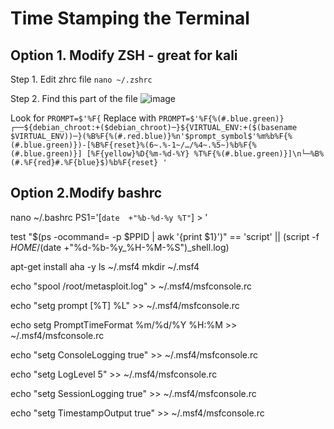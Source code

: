 
# Time Stamping the Terminal
## Option 1. Modify ZSH - great for kali
Step 1. Edit zhrc file
`nano ~/.zshrc`

Step 2. Find this part of the file 
![image](https://github.com/user-attachments/assets/5c556dc6-cc0f-46b7-a02e-9a7235e0453c)

Look for `PROMPT=$'%F{` 
Replace with
`PROMPT=$'%F{%(#.blue.green)}┌──${debian_chroot:+($debian_chroot)─}${VIRTUAL_ENV:+($(basename $VIRTUAL_ENV))─}(%B%F{%(#.red.blue)}%n'$prompt_symbol$'%m%b%F{%(#.blue.green)})-[%B%F{reset}%(6~.%-1~/…/%4~.%5~)%b%F{%(#.blue.green)}] [%F{yellow}%D{%m-%d-%Y} %T%F{%(#.blue.green)}]\n└─%B%(#.%F{red}#.%F{blue}$)%b%F{reset} '`


## Option 2.Modify bashrc 
nano ~/.bashrc
PS1='[`date  +"%b-%d-%y %T"`] > '


test "$(ps -ocommand= -p $PPID | awk '{print $1}')" == 'script' || (script -f $HOME/$(date +"%d-%b-%y_%H-%M-%S")_shell.log)

apt-get install aha -y
ls ~/.msf4
mkdir ~/.msf4

echo "spool /root/metasploit.log" > ~/.msf4/msfconsole.rc

echo "setg prompt [%T] %L" >> ~/.msf4/msfconsole.rc

echo setg PromptTimeFormat %m/%d/%Y %H:%M >> ~/.msf4/msfconsole.rc

echo "setg ConsoleLogging true" >> ~/.msf4/msfconsole.rc

echo "setg LogLevel 5" >> ~/.msf4/msfconsole.rc

echo "setg SessionLogging true" >> ~/.msf4/msfconsole.rc

echo "setg TimestampOutput true" >> ~/.msf4/msfconsole.rc

